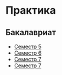 # Практика

## Бакалавриат

* [Семестр 5](Bachelor/semester-5)
* [Семестр 6](Bachelor/semester-6)
* [Семестр 7](Bachelor/semester-7)
* [Семестр 7](Bachelor/semester-8)
